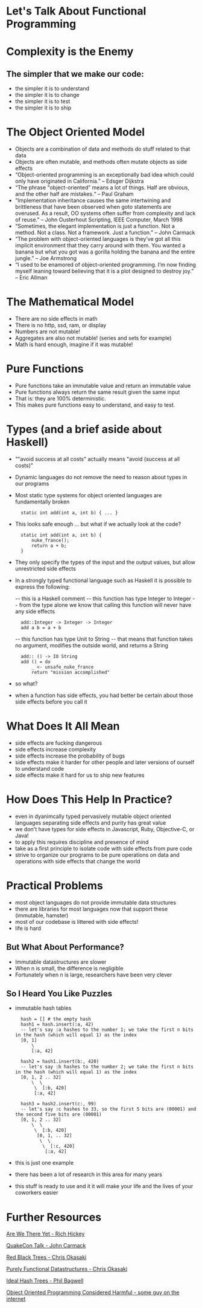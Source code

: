 # Let's Talk About Functional Programming

# Complexity is the Enemy

## The simpler that we make our code:
- the simpler it is to understand
- the simpler it is to change
- the simpler it is to test
- the simpler it is to ship

# The Object Oriented Model

- Objects are a combination of data and methods do stuff related to that data
- Objects are often mutable, and methods often mutate objects as side effects
- “Object-oriented programming is an exceptionally bad idea which could only have originated in California.” – Edsger Dijkstra
- “The phrase "object-oriented” means a lot of things. Half are obvious, and the other half are mistakes.“ – Paul Graham
- “Implementation inheritance causes the same intertwining and brittleness that have been observed when goto statements are overused. As a result, OO systems often suffer from complexity and lack of reuse.” – John Ousterhout Scripting, IEEE Computer, March 1998
- “Sometimes, the elegant implementation is just a function. Not a method. Not a class. Not a framework. Just a function.” – John Carmack
- “The problem with object-oriented languages is they’ve got all this implicit environment that they carry around with them. You wanted a banana but what you got was a gorilla holding the banana and the entire jungle.” – Joe Armstrong
- “I used to be enamored of object-oriented programming. I’m now finding myself leaning toward believing that it is a plot designed to destroy joy.” – Eric Allman

# The Mathematical Model

- There are no side effects in math
- There is no http, ssd, ram, or display
- Numbers are not mutable!
- Aggregates are also not mutable! (series and sets for example)
- Math is hard enough, imagine if it was mutable!

# Pure Functions

- Pure functions take an immutable value and return an immutable value
- Pure functions always return the same result given the same input
- That is: they are 100% deterministic.
- This makes pure functions easy to understand, and easy to test.

# Types (and a brief aside about Haskell)

- ""avoid success at all costs" actually means "avoid (success at all costs)"

- Dynamic languages do not remove the need to reason about types in our programs
- Most static type systems for object oriented languages are fundamentally broken

		static int add(int a, int b) { ... }

- This looks safe enough ... but what if we actually look at the code?

		static int add(int a, int b) {
			nuke_france();
			return a + b;
		}


- They only specify the types of the input and the output values, but allow unrestricted side effects
- In a strongly typed functional language such as Haskell it is possible to express the following:

    -- this is a Haskell comment
    -- this function has type Integer to Integer
    -- from the type alone we know that calling this function will never have any side effects
    
    	add::Integer -> Integer -> Integer
    	add a b = a + b
    
    -- this function has type Unit to String
    -- that means that function takes no argument, modifies the outside world, and returns a String
    
    	add:: () -> IO String
    	add () = do 
    		_ <- unsafe_nuke_france
    		return "mission accomplished"
    	
- so what?
- when a function has side effects, you had better be certain about those side effects before you call it

# What Does It All Mean

- side effects are fucking dangerous
- side effects increase complexity
- side effects increase the probability of bugs
- side effects make it harder for other people and later versions of ourself to understand code
- side effects make it hard for us to ship new features

# How Does This Help In Practice?

- even in dyanimcally typed pervasively mutable object oriented languages separating side effects and purity has great value
- we don't have types for side effects in Javascript, Ruby, Objective-C, or Java!
- to apply this requires discipline and presence of mind
- take as a first principle to isolate code with side effects from pure code
- strive to organize our programs to be pure operations on data and operations with side effects that change the world

# Practical Problems

- most object languages do not provide immutable data structures
- there are libraries for most languages now that support these (immutable, hamster)
- most of our codebase is littered with side effects!
- life is hard

## But What About Performance?

- Immutable datastructures are slower
- When n is small, the difference is negligible
- Fortunately when n is large, researchers have been very clever

## So I Heard You Like Puzzles

- immutable hash tables

		hash = [] # the empty hash
		hash1 = hash.insert(:a, 42)
		-- let's say :a hashes to the number 1; we take the first n bits in the hash (which will equal 1) as the index 
		[0, 1]
		    \
		    [:a, 42] 
		    
		hash2 = hash1.insert(b:, 420)
		-- let's say :b hashes to the number 2; we take the first n bits in the hash (which will equal 1) as the index
		[0, 1, 2 .. 32]
		    \  \
		     \  [:b, 420]
		     [:a, 42]
		     
		hash3 = hash2.insert(c:, 99)
		-- let's say :c hashes to 33, so the first 5 bits are (00001) and the second five bits are (00001)
		[0, 1, 2 .. 32]
		    \  \
		     \  [:b, 420]
		      [0, 1, .. 32]
               \  \
                \  [:c, 420]
                 [:a, 42]
    
- this is just one example
- there has been a lot of research in this area for many years
- this stuff is ready to use and it it will make your life and the lives of your coworkers easier

# Further Resources
[Are We There Yet - Rich Hickey](http://www.infoq.com/presentations/Are-We-There-Yet-Rich-Hickey)

[QuakeCon Talk - John Carmack](https://www.youtube.com/watch?v=wt-iVFxgFWk)

[Red Black Trees - Chris Okasaki](https://wiki.rice.edu/confluence/download/attachments/2761212/Okasaki-Red-Black.pdf)

[Purely Functional Datastructures - Chris Okasaki](http://www.cs.cmu.edu/~rwh/theses/okasaki.pdf)

[Ideal Hash Trees - Phil Bagwell](http://lampwww.epfl.ch/papers/idealhashtrees.pdf)

[Object Oriented Programming Considered Harmful - some guy on the internet](http://www.iwriteiam.nl/AoP_OOCH.html)



	



